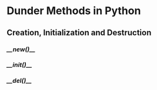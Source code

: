 # Dunder Methods in Python

## Creation, Initialization and Destruction

### _\_\_new()\_\__

### _\_\_init()\_\__

### _\_\_del()\_\__

```Python

```

